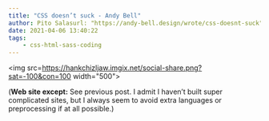 ```yaml
---
title: "CSS doesn’t suck - Andy Bell"
author: Pito Salasurl: "https://andy-bell.design/wrote/css-doesnt-suck" cover: "https://hankchizljaw.imgix.net/social-share.png?sat=-100&con=100" 
date: 2021-04-06 13:40:22
tags:
    - css-html-sass-coding
---
```

<img src=https://hankchizljaw.imgix.net/social-share.png?sat=-100&con=100 width="500">



(**Web site except:** See previous post. I admit I haven’t built super complicated sites, but I always seem to avoid extra languages or preprocessing if at all possible.) 
